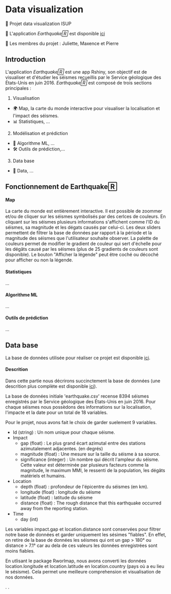 # Data visualization
👀 Projet data visualization ISUP

🚀 L'application *Earthquake🅁* est disponible [ici](https://pierreboutonnet.shinyapps.io/Data_Visualization_2/)

👾 Les membres du projet : Juliette, Maxence et Pierre

## Introduction
L'application *Earthquake🅁* est une app Rshiny, son objectif est de visualiser et d'étudier les séismes recueillis par le Service géologique des États-Unis en juin 2016. *Earthquake🅁* est composé de trois sections principales : 

1) Visualisation
* 🌍 Map, la carte du monde interactive pour visualiser la localisation et l'impact des séismes.
* 📊 Statistiques, ...

2) Modélisation et prédiction
* 🤖 Algorithme ML, ...
* 🛠️ Outils de prédiction,...

3) Data base
* 🔢 Data, ...

## Fonctionnement de Earthquake🅁

#### Map 
La carte du monde est entièrement interactive. Il est possible de zoommer et/ou de cliquer sur les séismes symbolisés par des cerlces de couleurs. En cliquant sur les séismes plusieurs informations s'affichent comme l'ID du séismes, sa magnitude et les dégats causés par celui-ci. 
Les deux sliders permettent de filtrer la base de données  par rapport à la période et la magnitude des séismes que l'utilisateur souhaite observer.
La palette de couleurs permet de modifier le gradient de couleur qui sert d'échelle pour les dégâts causé par les séismes (plus de 25 gradients de couleurs sont disponible). Le bouton "Afficher la légende" peut être coché ou décoché pour afficher ou non la légende.

#### Statistiques
...

#### Algorithme ML
...

#### Outils de prédiction

...

## Data base

La base de données utilisée pour réaliser ce projet est disponible [ici](https://corgis-edu.github.io/corgis/csv/earthquakes/). 
#### Descrition 
Dans cette partie nous décrirons succinctement la base de données (une descrition plus complète est disponible [ici](https://corgis-edu.github.io/corgis/csv/earthquakes/)).

La base de données initiale 'earthquake.csv' recense 8394 séismes enregistrés par le Service géologique des États-Unis en juin 2016. Pour chaque séismes nous possèdons des informations sur la localisation, l'impacte et  la date pour un total de 18 variables. 

Pour le projet, nous avons fait le choix de garder suelement 9 variables.
* Id (string) : Un nom unique pour chaque séisme.
* Impact
  - gap (float) : Le plus grand écart azimutal entre des stations azimutalement adjacentes. (en degrés)
  - magnitude (float) : Une mesure sur la taille du séisme à sa source.
  - significance (integer) : Un nombre qui décrit l'ampleur du séisme. Cette valeur est déterminée par plusieurs facteurs comme la magnitude, le maximum MMI, le ressenti de la population, les dégâts matériels et humains.
* Location
  - depth (float) : profondeur de l'épicentre du séismes (en km).
  - longitude (float) : longitude du séisme
  - latitude (float) : latitude du séisme
  - distance (float) : The rough distance that this earthquake occurred away from the reporting station.
* Time
  - day (int)
 
Les variables impact.gap et location.distance sont conservées pour filtrer notre base de données et garder uniquement les sésimes "fiables". En effet, on retire de la base de données les séismes qui ont un gap > 180° ou distance > 7.1° car au dela de ces valeurs les données enregistrées sont moins fiables.

En utlisant le package Rworlmap, nous avons converti les données location.longitude et location.latitude en location.country (pays où a eu lieu le sésisme). Cela permet une meilleure comprehension et visualisation de nos données.







  


.
.






